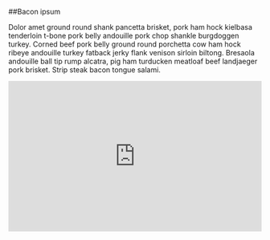 ##Bacon ipsum

Dolor amet ground round shank pancetta brisket, pork ham hock kielbasa tenderloin t-bone pork belly andouille pork chop shankle burgdoggen turkey. Corned beef pork belly ground round porchetta cow ham hock ribeye andouille turkey fatback jerky flank venison sirloin biltong. Bresaola andouille ball tip rump alcatra, pig ham turducken meatloaf beef landjaeger pork brisket. Strip steak bacon tongue salami.


<iframe width="100%" height="300" scrolling="no" frameborder="no" src="https://w.soundcloud.com/player/?url=https%3A//api.soundcloud.com/tracks/299309886&amp;color=fba87e&amp;auto_play=false&amp;hide_related=false&amp;show_comments=true&amp;show_user=true&amp;show_reposts=false&amp;visual=true"></iframe>
